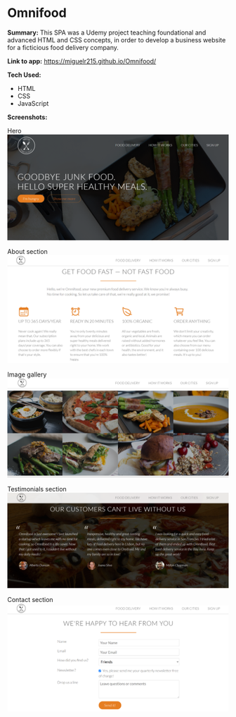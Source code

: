 # Omnifood

**Summary:** This SPA was a Udemy project teaching foundational and advanced HTML and CSS concepts, in order to develop a business website for a ficticious food delivery company.

**Link to app:**  https://miguelr215.github.io/Omnifood/

**Tech Used:** 
- HTML
- CSS
- JavaScript

**Screenshots:**

Hero
![image of Omnifood hero section](https://github.com/miguelr215/Omnifood/blob/main/screenshots/Omnifood-Hero.PNG)

About section
![image of Omnifood about section](https://github.com/miguelr215/Omnifood/blob/main/screenshots/Omnifood-About.PNG)

Image gallery
![image of Omnifood image gallery](https://github.com/miguelr215/Omnifood/blob/main/screenshots/Omnifood-ImageGallery.PNG)

Testimonials section
![image of Omnifood testimonials section](https://github.com/miguelr215/Omnifood/blob/main/screenshots/Omnifood-Testimonials.PNG)

Contact section
![image of Omnifood contact section](https://github.com/miguelr215/Omnifood/blob/main/screenshots/Omnifood-Contact.PNG)
